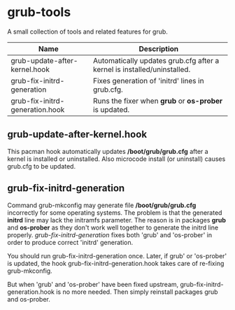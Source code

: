 # grub-tools
A small collection of tools and related features for grub.

Name | Description
---- | -----------
grub-update-after-kernel.hook | Automatically updates grub.cfg after a kernel is installed/uninstalled.
grub-fix-initrd-generation | Fixes generation of 'initrd' lines in grub.cfg.
grub-fix-initrd-generation.hook | Runs the fixer when <b>grub</b> or <b>os-prober</b> is updated.


## grub-update-after-kernel.hook
This pacman hook automatically updates **/boot/grub/grub.cfg** after a kernel is installed or uninstalled.
Also microcode install (or uninstall) causes grub.cfg to be updated.

## grub-fix-initrd-generation
Command grub-mkconfig may generate file **/boot/grub/grub.cfg** incorrectly for some operating systems.
The problem is that the generated **initrd** line may lack the initramfs parameter.
The reason is in packages **grub** and **os-prober** as they don't work well together
to generate the initrd line properly.
*grub-fix-initrd-generation* fixes both 'grub' and 'os-prober' in order to produce correct 'initrd' generation.

You should run grub-fix-initrd-generation once. Later, if grub' or 'os-prober' is updated, the hook grub-fix-initrd-generation.hook takes care of re-fixing grub-mkconfig.

But when 'grub' and 'os-prober' have been fixed upstream, grub-fix-initrd-generation.hook is no more needed. Then simply reinstall packages grub and os-prober.
